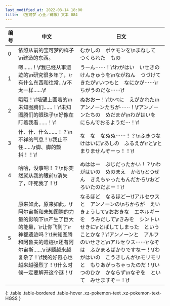 ```yaml
---
last_modified_at: 2022-03-14 18:00
title: 《宝可梦 心金／魂银》文本 084
---
```

| 编号 | 中文 | 日文 |
| ---- | ---- | ---- |
| 0 | 依照从前的宝可梦的样子\n建造的东西。 | むかしの　ポケモンを\nまねして　つくられた　もの |
| 1 | 嗯……！\f我已经从事遗迹的\n研究很多年了，\r有什么东西和往常…\r不太一样……\f | うーん⋯⋯！\fわがはい　いせきの　けんきゅうを\nながねん　つづけてきたが\rいつもと　なにかが⋯⋯\rちがうのだな⋯⋯\f |
| 2 | 哦哦！\f墙壁上画着的\n未知图腾们……！\f未知图腾们的眼珠子\n好像在盯着我看……！\f | ぬおおー！\fかべに　えがかれた\nアンノーンたちが⋯⋯！\fアンノーンたちの　めだまが\nわがはいを　にらんでおるようだ⋯！\f |
| 3 | 什、什、什么……！？\n不祥的气息！\r我止不住……\r脚、脚的颤抖！！\f | な　な　なぬぬ⋯⋯！？\nふきつな　けはいに\rあしの　ふるえが\rと\rとまりませんぞーっ！！\f |
| 4 | 哈哈，没事吧！？\n你突然就从我的眼前\r消失了，吓死我了！\f | ぬははー　ぶじだったかい！？\nわがはいの　めのまえ　から\rとつぜん　きえちゃったもんだから\rおどろいたのだよー！\f |
| 5 | 原来如此，原来如此，\f阿尔宙斯和未知图腾的力量的影响下\n产生了巨大的能量，\r让你飞到了\r神都遗迹吗？\f未知图腾和阿鲁夫的遗迹\n还有阿尔宙斯……\r谜题越来越复杂了！\f我的好奇心也越来越强烈了！\f什么时候一定要解开这个谜！\f | なるほど　なるほどー\fアルセウスと　アンノーンの\nちからが　えいきょうして\rおおきな　エネルギーを　うみだして\rきみを　シントいせきに\rとばしてしまった　ということかな？\fアンノーンと　アルフのいせきと\nアルセウス⋯⋯\rなぞは　ふかまるばかりですなー！\fわがはいの　こうきしんが\nモリモリと　もりあがっちゃったのだ！\fいつのひか　かならず\nなぞを　といて　みせますぞー！\f |
{: .table .table-bordered .table-hover .xz-pokemon-text .xz-pokemon-text-HGSS }